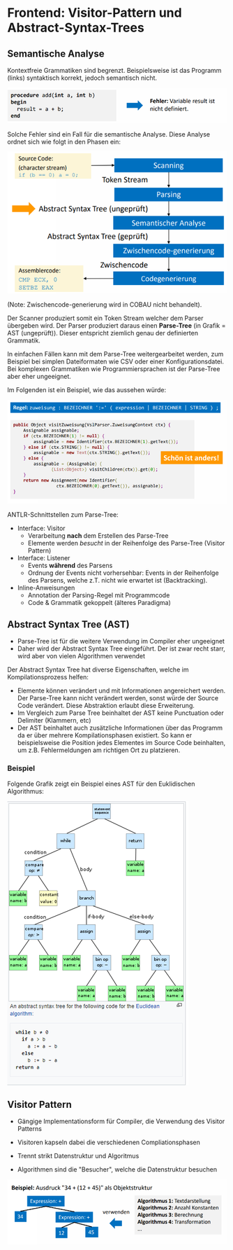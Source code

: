 # Frontend: Visitor-Pattern und Abstract-Syntax-Trees

## Semantische Analyse

Kontextfreie Grammatiken sind begrenzt. Beispielsweise ist das Programm (links) syntaktisch korrekt, jedoch semantisch nicht.

![image-20201017153217966](assets/image-20201017153217966.png)

Solche Fehler sind ein Fall für die semantische Analyse. Diese Analyse ordnet sich wie folgt in den Phasen ein:

![image-20201017153320590](assets/image-20201017153320590.png)

(Note: Zwischencode-generierung wird in COBAU nicht behandelt).



Der Scanner produziert somit ein Token Stream welcher dem Parser übergeben wird. Der Parser produziert daraus einen **Parse-Tree** (in Grafik = AST (ungeprüft)). Dieser entspricht ziemlich genau der definierten Grammatik. 



In einfachen Fällen kann mit dem Parse-Tree weitergearbeitet werden, zum Beispiel bei simplen Dateiformaten wie CSV oder einer Konfigurationsdatei. Bei komplexen Grammatiken wie Programmiersprachen ist der Parse-Tree aber eher ungeeignet. 

Im Folgenden ist ein Beispiel, wie das aussehen würde:

![image-20201017153611151](assets/image-20201017153611151.png)

ANTLR-Schnittstellen zum Parse-Tree:

* Interface: Visitor
  * Verarbeitung **nach** dem Erstellen des Parse-Tree
  * Elemente werden *besucht* in der Reihenfolge des Parse-Tree (Visitor Pattern)
* Interface: Listener
  * Events **während** des Parsens
  * Ordnung der Events nicht vorhersehbar: Events in der Reihenfolge des Parsens, welche z.T. nicht wie erwartet ist (Backtracking).
* Inline-Anweisungen
  * Annotation der Parsing-Regel mit Programmcode
  * Code & Grammatik gekoppelt (älteres Paradigma)



## Abstract Syntax Tree (AST)

* Parse-Tree ist für die weitere Verwendung im Compiler eher ungeeignet
* Daher wird der Abstract Syntax Tree eingeführt. Der ist zwar recht starr, wird aber von vielen Algorithmen verwendet

Der Abstract Syntax Tree hat diverse Eigenschaften, welche im Kompilationsprozess helfen:

* Elemente können verändert und mit Informationen angereichert werden. Der Parse-Tree kann nicht verändert werden, sonst würde der Source Code verändert. Diese Abstraktion erlaubt diese Erweiterung.
* Im Vergleich zum Parse Tree beinhaltet der AST keine Punctuation oder Delimiter (Klammern, etc)
* Der AST beinhaltet auch zusätzliche Informationen über das Programm da er über mehrere Kompilationsphasen existiert. So kann er beispielsweise die Position jedes Elementes im Source Code beinhalten, um z.B. Fehlermeldungen am richtigen Ort zu platzieren.

### Beispiel

Folgende Grafik zeigt ein Beispiel eines AST für den Euklidischen Algorithmus:

![image-20201018083413750](assets/image-20201018083413750.png)



## Visitor Pattern

* Gängige Implementationsform für Compiler, die Verwendung des Visitor Patterns
* Visitoren kapseln dabei die verschiedenen Compliationsphasen

* Trennt strikt Datenstruktur und Algoritmus
* Algorithmen sind die "Besucher", welche die Datenstruktur besuchen

![image-20201017154411252](assets/image-20201017154411252.png)
